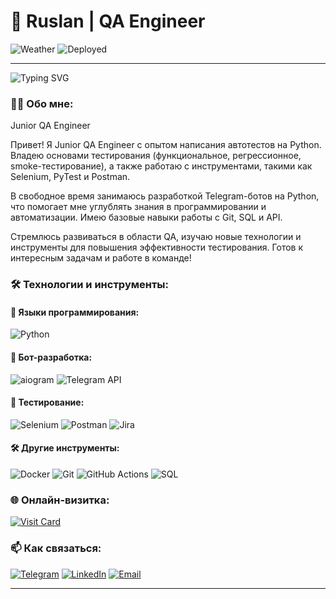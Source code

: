 # 🌟 Ruslan | QA Engineer

![Weather](https://img.shields.io/badge/🌈_Weather-☀️-gold)  ![Deployed](https://img.shields.io/badge/📡_Deployed-2_online-brightgreen) 

---
![Typing SVG](https://readme-typing-svg.herokuapp.com/?lines=QA+Engineer;Telegram+Bot+Developer;Python+Enthusiast;Automation+Lover)
### 👨‍💻 Обо мне:
Junior QA Engineer

Привет! Я Junior QA Engineer с опытом написания автотестов на Python. Владею основами тестирования (функциональное, регрессионное, smoke-тестирование), а также работаю с инструментами, такими как Selenium, PyTest и Postman.

В свободное время занимаюсь разработкой Telegram-ботов на Python, что помогает мне углублять знания в программировании и автоматизации. Имею базовые навыки работы с Git, SQL и API.

Стремлюсь развиваться в области QA, изучаю новые технологии и инструменты для повышения эффективности тестирования. Готов к интересным задачам и работе в команде!

### 🛠 Технологии и инструменты:
#### 🐍 Языки программирования:
![Python](https://img.shields.io/badge/-Python-3776AB?logo=python&logoColor=white)

#### 🤖 Бот-разработка:
![aiogram](https://img.shields.io/badge/-aiogram-259B24?logo=telegram&logoColor=white)
![Telegram API](https://img.shields.io/badge/-Telegram_API-26A5E4?logo=telegram&logoColor=white)

#### 🧪 Тестирование:
![Selenium](https://img.shields.io/badge/-Selenium-43B02A?logo=selenium&logoColor=white)
![Postman](https://img.shields.io/badge/-Postman-FF6C37?logo=postman&logoColor=white)
![Jira](https://img.shields.io/badge/-Jira-0052CC?logo=jira&logoColor=white)

#### 🛠️ Другие инструменты:
![Docker](https://img.shields.io/badge/-Docker-2496ED?logo=docker&logoColor=white)
![Git](https://img.shields.io/badge/-Git-F05032?logo=git&logoColor=white)
![GitHub Actions](https://img.shields.io/badge/-GitHub_Actions-2088FF?logo=github-actions&logoColor=white)
![SQL](https://img.shields.io/badge/-SQL-4479A1?logo=mysql&logoColor=white)

### 🌐 Онлайн-визитка:
[![Visit Card](https://img.shields.io/badge/-Portfolio_📁-FF4088?style=for-the-badge)](https://yourusername.github.io)

### 📫 Как связаться:
[![Telegram](https://img.shields.io/badge/-Telegram-26A5E4?logo=telegram&logoColor=white)](https://t.me/yourusername)
[![LinkedIn](https://img.shields.io/badge/-LinkedIn-0A66C2?logo=linkedin&logoColor=white)](https://linkedin.com/in/yourusername)
[![Email](https://img.shields.io/badge/-Email-D14836?logo=gmail&logoColor=white)](mailto:your.email@example.com)

---


